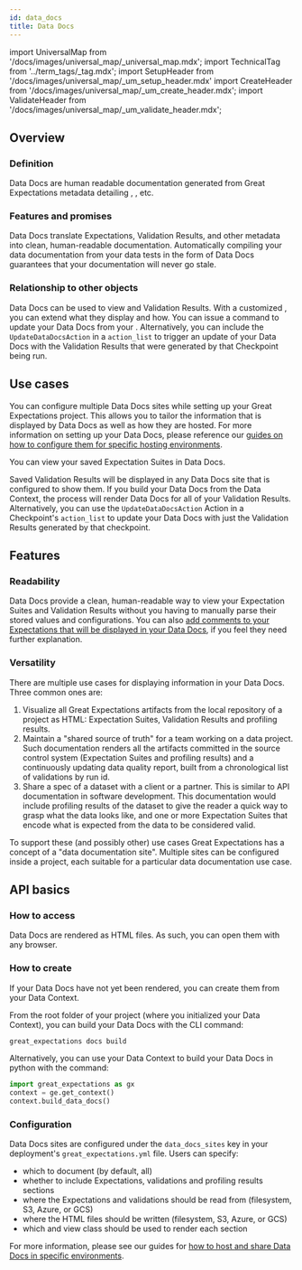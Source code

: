 ```yaml
---
id: data_docs
title: Data Docs
---
```

import UniversalMap from '/docs/images/universal_map/_universal_map.mdx';
import TechnicalTag from '../term_tags/_tag.mdx';
import SetupHeader from '/docs/images/universal_map/_um_setup_header.mdx'
import CreateHeader from '/docs/images/universal_map/_um_create_header.mdx';
import ValidateHeader from '/docs/images/universal_map/_um_validate_header.mdx';

<UniversalMap setup='active' connect='inactive' create='active' validate='active'/> 

## Overview

### Definition

Data Docs are human readable documentation generated from Great Expectations metadata detailing <TechnicalTag relative="../" tag="expectation" text="Expectations" />, <TechnicalTag relative="../" tag="validation_result" text="Validation Results" />, etc.

### Features and promises

Data Docs translate Expectations, Validation Results, and other metadata into clean, human-readable documentation. Automatically compiling your data documentation from your data tests in the form of Data Docs guarantees that your documentation will never go stale.

### Relationship to other objects

Data Docs can be used to view <TechnicalTag relative="../" tag="expectation_suite" text="Expectation Suites" /> and Validation Results.  With a customized <TechnicalTag relative="../" tag="renderer" text="Renderer" />, you can extend what they display and how.  You can issue a command to update your Data Docs from your <TechnicalTag relative="../" tag="data_context" text="Data Context" />.  Alternatively, you can include the `UpdateDataDocsAction` <TechnicalTag relative="../" tag="action" text="Action" /> in a <TechnicalTag relative="../" tag="checkpoint" text="Checkpoint's" /> `action_list` to trigger an update of your Data Docs with the Validation Results that were generated by that Checkpoint being run. 

## Use cases

<SetupHeader/>

You can configure multiple Data Docs sites while setting up your Great Expectations project.  This allows you to tailor the information that is displayed by Data Docs as well as how they are hosted.  For more information on setting up your Data Docs, please reference our [guides on how to configure them for specific hosting environments](../guides/setup/index.md#data-docs).

<CreateHeader/>

You can view your saved Expectation Suites in Data Docs.  

<ValidateHeader/>

Saved Validation Results will be displayed in any Data Docs site that is configured to show them.  If you build your Data Docs from the Data Context, the process will render Data Docs for all of your Validation Results.  Alternatively, you can use the `UpdateDataDocsAction` Action in a Checkpoint's `action_list` to update your Data Docs with just the Validation Results generated by that checkpoint.

## Features

### Readability

Data Docs provide a clean, human-readable way to view your Expectation Suites and Validation Results without you having to manually parse their stored values and configurations.  You can also [add comments to your Expectations that will be displayed in your Data Docs](../guides/expectations/advanced/how_to_add_comments_to_expectations_and_display_them_in_data_docs.md), if you feel they need further explanation.

### Versatility

There are multiple use cases for displaying information in your Data Docs.  Three common ones are:

1. Visualize all Great Expectations artifacts from the local repository of a project as HTML: Expectation Suites,
   Validation Results and profiling results.
1. Maintain a "shared source of truth" for a team working on a data project. Such documentation renders all the
   artifacts committed in the source control system (Expectation Suites and profiling results) and a continuously
   updating data quality report, built from a chronological list of validations by run id.
1. Share a spec of a dataset with a client or a partner. This is similar to API documentation in software development.
   This documentation would include profiling results of the dataset to give the reader a quick way to grasp what the
   data looks like, and one or more Expectation Suites that encode what is expected from the data to be considered
   valid.

To support these (and possibly other) use cases Great Expectations has a concept of a "data documentation site". Multiple sites can be configured inside a project, each suitable for a particular data documentation use case.

## API basics

### How to access

Data Docs are rendered as HTML files.  As such, you can open them with any browser.

### How to create

If your Data Docs have not yet been rendered, you can create them from your Data Context.

From the root folder of your project (where you initialized your Data Context), you can build your Data Docs with the CLI command:

```bash title="Terminal command"
great_expectations docs build
```

Alternatively, you can use your Data Context to build your Data Docs in python with the command:
```python title="Python code"
import great_expectations as gx
context = ge.get_context()
context.build_data_docs()
```

### Configuration

Data Docs sites are configured under the `data_docs_sites` key in your deployment's `great_expectations.yml` file. Users can specify:

- which <TechnicalTag relative="../" tag="datasource" text="Datasources" /> to document (by default, all)
- whether to include Expectations, validations and profiling results sections
- where the Expectations and validations should be read from (filesystem, S3, Azure, or GCS)
- where the HTML files should be written (filesystem, S3, Azure, or GCS)
- which <TechnicalTag relative="../" tag="renderer" text="Renderer" /> and view class should be used to render each section

For more information, please see our guides for [how to host and share Data Docs in specific environments](../guides/setup/index.md#data-docs).